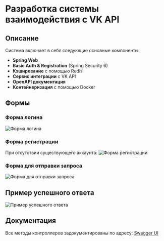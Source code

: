 # Разработка системы взаимодействия с VK API

## Описание
Система включает в себя следующие основные компоненты:
- **Spring Web**
- **Basic Auth & Registration** (Spring Security 6)
- **Кэширование** с помощью Redis
- **Сервис интеграции** с VK API
- **OpenAPI документация**
- **Контейнеризация** с помощью Docker

## Формы
### Форма логина
![Форма логина](https://github.com/user-attachments/assets/897d48a9-4e7c-4fb2-bd3b-7077c1a762cc)

### Форма регистрации
При отсутствии существующего аккаунта:
![Форма регистрации](https://github.com/user-attachments/assets/68513798-c9c2-48f2-96a0-dcffc1e861ac)

### Форма для отправки запроса
![Форма для отправки запроса](https://github.com/user-attachments/assets/8dd2cee8-4972-4179-a996-614857cb9962)

## Пример успешного ответа
![Пример успешного ответа](https://github.com/user-attachments/assets/77782d16-588d-4b86-ae1c-e452c6a1104b)

## Документация
Все методы контроллеров задокументированы по адресу: [Swagger UI](http://localhost:8081/swagger-ui/index.html)
